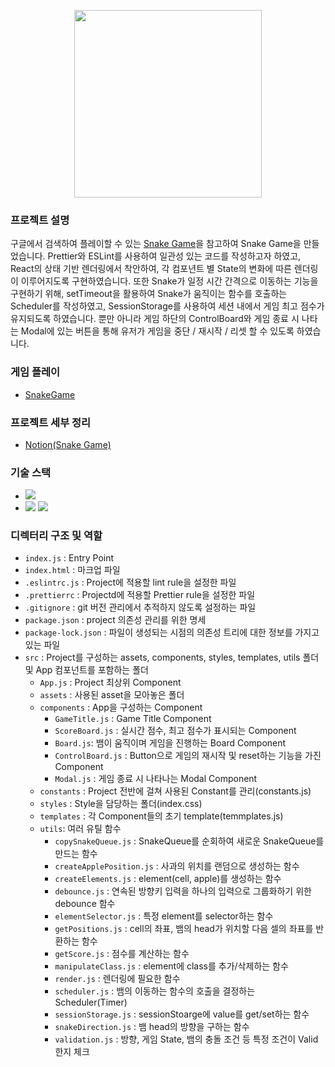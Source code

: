<p align="center"><img src="./src/assets/snakegame.gif" width=300px height=300px/></p>

### 프로젝트 설명

구글에서 검색하여 플레이할 수 있는 [Snake Game](https://www.google.com/search?q=snakegame&ei=cfLEY7mAIZrf2roPo92h6Ak&ved=0ahUKEwj5_JPjvsv8AhWar1YBHaNuCJ0Q4dUDCA8&uact=5&oq=snakegame&gs_lcp=Cgxnd3Mtd2l6LXNlcnAQAzIHCC4QgAQQCjIHCAAQgAQQCjIHCAAQgAQQCjIHCAAQgAQQCjIHCAAQgAQQCjIHCAAQgAQQCjIHCAAQgAQQCjIGCAAQHhAKMgkIABAeEPEEEAoyBwgAEIAEEAo6CggAEEcQ1gQQsAM6BQgAEIAEOgQIABADOggIABCABBCxAzoLCAAQgAQQsQMQgwE6BQguEIAEOggILhCABBDUAjoLCC4QgAQQsQMQ1AI6CwguEIAEEMcBEK8BOg4ILhCABBCxAxDHARDRAzoECC4QQzoHCC4Q1AIQQzoECAAQQzoKCC4Q1AIQsQMQQzoOCC4QgAQQsQMQgwEQ1AI6CgguELEDENQCEEM6CAguEIAEELEDSgQIQRgASgQIRhgAUJgIWL4hYL4iaAJwAXgBgAGLAYgBkw2SAQQwLjE0mAEAoAEByAEKwAEB&sclient=gws-wiz-serp)을 참고하여 Snake Game을 만들었습니다. Prettier와 ESLint를 사용하여 일관성 있는 코드를 작성하고자 하였고, React의 상태 기반 렌더링에서 착안하여, 각 컴포년트 별 State의 변화에 따른 렌더링이 이루어지도록 구현하였습니다. 또한 Snake가 일정 시간 간격으로 이동하는 기능을 구현하기 위해, setTimeout을 활용하여 Snake가 움직이는 함수를 호출하는 Scheduler를 작성하였고, SessionStorage를 사용하여 세션 내에서 게임 최고 점수가 유지되도록 하였습니다. 뿐만 아니라 게임 하단의 ControlBoard와 게임 종료 시 나타는 Modal에 있는 버튼을 통해 유저가 게임을 중단 / 재시작 / 리셋 할 수 있도록 하였습니다.

### 게임 플레이

- [SnakeGame](https://sunghyun627.github.io/JS-SnakeGame/)

### 프로젝트 세부 정리

- [Notion(Snake Game)](https://accidental-methane-ebf.notion.site/Snake-Game-87321677a16b41eca796fba41a242b78)

### 기술 스택

- <img src="https://img.shields.io/badge/javascript-Es6+-red"/>
- <img src="https://img.shields.io/badge/ESLint-8.25.0-red"/> <img src="https://img.shields.io/badge/Prettier-2.7.1-red"/>

### 디렉터리 구조 및 역할

- `index.js` : Entry Point
- `index.html` : 마크업 파일
- `.eslintrc.js` : Project에 적용할 lint rule을 설정한 파일
- `.prettierrc` : Projectd에 적용할 Prettier rule을 설정한 파일
- `.gitignore` : git 버전 관리에서 추적하지 않도록 설정하는 파일
- `package.json` : project 의존성 관리를 위한 명세
- `package-lock.json` : 파일이 생성되는 시점의 의존성 트리에 대한 정보를 가지고 있는 파일
- `src` : Project를 구성하는 assets, components, styles, templates, utils 폴더 및 App 컴포넌트를 포함하는 폴더
  - `App.js` : Project 최상위 Component
  - `assets` : 사용된 asset을 모아놓은 폴더
  - `components` : App을 구성하는 Component
    - `GameTitle.js` : Game Title Component
    - `ScoreBoard.js` : 실시간 점수, 최고 점수가 표시되는 Component
    - `Board.js`: 뱀이 움직이며 게임을 진행하는 Board Component
    - `ControlBoard.js` : Button으로 게임의 재시작 및 reset하는 기능을 가진 Component
    - `Modal.js` : 게임 종료 시 나타나는 Modal Component
  - `constants` : Project 전반에 걸쳐 사용된 Constant를 관리(constants.js)
  - `styles` : Style을 담당하는 폴더(index.css)
  - `templates` : 각 Component들의 초기 template(temmplates.js)
  - `utils`: 여러 유틸 함수
    - `copySnakeQueue.js` : SnakeQueue를 순회하여 새로운 SnakeQueue를 만드는 함수
    - `createApplePosition.js` : 사과의 위치를 랜덤으로 생성하는 함수
    - `createElements.js` : element(cell, apple)를 생성하는 함수
    - `debounce.js` : 연속된 방향키 입력을 하나의 입력으로 그룹화하기 위한 debounce 함수
    - `elementSelector.js` : 특정 element를 selector하는 함수
    - `getPositions.js` : cell의 좌표, 뱀의 head가 위치할 다음 셀의 좌표를 반환하는 함수
    - `getScore.js` : 점수를 계산하는 함수
    - `manipulateClass.js` : element에 class를 추가/삭제하는 함수
    - `render.js` : 렌더링에 필요한 함수
    - `scheduler.js` : 뱀의 이동하는 함수의 호출을 결정하는 Scheduler(Timer)
    - `sessionStorage.js` : sessionStoarge에 value를 get/set하는 함수
    - `snakeDirection.js` : 뱀 head의 방향을 구하는 함수
    - `validation.js` : 방향, 게임 State, 뱀의 충돌 조건 등 특정 조건이 Valid한지 체크

